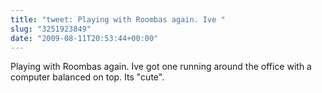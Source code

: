 ```yaml
---
title: "tweet: Playing with Roombas again. Ive "
slug: "3251923849"
date: "2009-08-11T20:53:44+00:00"
---
```

Playing with Roombas again. Ive got one running around the office with a computer balanced on top. Its "cute".